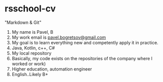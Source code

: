 # rsschool-cv
"Markdown &amp; Git"


1. My name is Pavel, B
2. My work email is pavel.bogretsov@gmail.com
3. My goal is to learn everything new and competently apply it in practice.
4. Java, Kotlin, c++, C#
5. My local repository
6. Basically, my code exists on the repositories of the company where I worked or work)
7. Higher education, automation engineer
8. English..Likely B+

